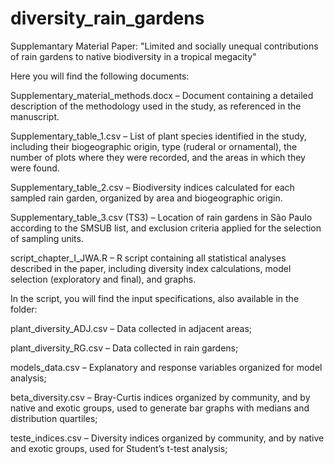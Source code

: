 # diversity_rain_gardens
Supplemantary Material Paper: "Limited and socially unequal contributions of rain gardens to native biodiversity in a tropical megacity"

Here you will find the following documents:

Supplementary_material_methods.docx – Document containing a detailed description of the methodology used in the study, as referenced in the manuscript.

Supplementary_table_1.csv – List of plant species identified in the study, including their biogeographic origin, type (ruderal or ornamental), the number of plots where they were recorded, and the areas in which they were found.

Supplementary_table_2.csv – Biodiversity indices calculated for each sampled rain garden, organized by area and biogeographic origin.

Supplementary_table_3.csv (TS3) – Location of rain gardens in São Paulo according to the SMSUB list, and exclusion criteria applied for the selection of sampling units.

script_chapter_I_JWA.R – R script containing all statistical analyses described in the paper, including diversity index calculations, model selection (exploratory and final), and graphs.

In the script, you will find the input specifications, also available in the folder:

plant_diversity_ADJ.csv – Data collected in adjacent areas;

plant_diversity_RG.csv – Data collected in rain gardens;

models_data.csv – Explanatory and response variables organized for model analysis;

beta_diversity.csv – Bray-Curtis indices organized by community, and by native and exotic groups, used to generate bar graphs with medians and distribution quartiles;

teste_indices.csv – Diversity indices organized by community, and by native and exotic groups, used for Student’s t-test analysis;


